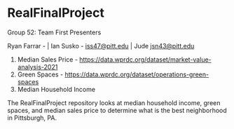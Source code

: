 # RealFinalProject
Group 52: Team First Presenters

Ryan Farrar -  |
Ian Susko - iss47@pitt.edu |
Jude jsn43@pitt.edu

1. Median Sales Price - https://data.wprdc.org/dataset/market-value-analysis-2021
2. Green Spaces - https://data.wprdc.org/dataset/operations-green-spaces
3. Median Household Income

The RealFinalProject repository looks at median household income, green spaces, and median sales price to determine what is the best neighborhood in Pittsburgh, PA.
